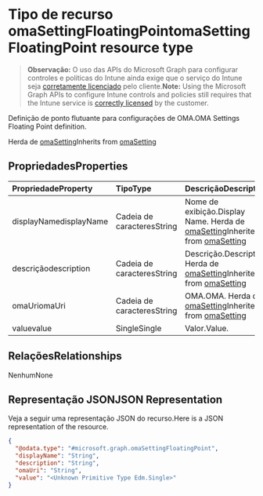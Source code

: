 # <a name="omasettingfloatingpoint-resource-type"></a><span data-ttu-id="4c3b5-101">Tipo de recurso omaSettingFloatingPoint</span><span class="sxs-lookup"><span data-stu-id="4c3b5-101">omaSettingFloatingPoint resource type</span></span>

> <span data-ttu-id="4c3b5-102">**Observação:** O uso das APIs do Microsoft Graph para configurar controles e políticas do Intune ainda exige que o serviço do Intune seja [corretamente licenciado](https://go.microsoft.com/fwlink/?linkid=839381) pelo cliente.</span><span class="sxs-lookup"><span data-stu-id="4c3b5-102">**Note:** Using the Microsoft Graph APIs to configure Intune controls and policies still requires that the Intune service is [correctly licensed](https://go.microsoft.com/fwlink/?linkid=839381) by the customer.</span></span>

<span data-ttu-id="4c3b5-103">Definição de ponto flutuante para configurações de OMA.</span><span class="sxs-lookup"><span data-stu-id="4c3b5-103">OMA Settings Floating Point definition.</span></span>

<span data-ttu-id="4c3b5-104">Herda de [omaSetting](../resources/intune_deviceconfig_omasetting.md)</span><span class="sxs-lookup"><span data-stu-id="4c3b5-104">Inherits from [omaSetting](../resources/intune_deviceconfig_omasetting.md)</span></span>

## <a name="properties"></a><span data-ttu-id="4c3b5-105">Propriedades</span><span class="sxs-lookup"><span data-stu-id="4c3b5-105">Properties</span></span>
|<span data-ttu-id="4c3b5-106">Propriedade</span><span class="sxs-lookup"><span data-stu-id="4c3b5-106">Property</span></span>|<span data-ttu-id="4c3b5-107">Tipo</span><span class="sxs-lookup"><span data-stu-id="4c3b5-107">Type</span></span>|<span data-ttu-id="4c3b5-108">Descrição</span><span class="sxs-lookup"><span data-stu-id="4c3b5-108">Description</span></span>|
|:---|:---|:---|
|<span data-ttu-id="4c3b5-109">displayName</span><span class="sxs-lookup"><span data-stu-id="4c3b5-109">displayName</span></span>|<span data-ttu-id="4c3b5-110">Cadeia de caracteres</span><span class="sxs-lookup"><span data-stu-id="4c3b5-110">String</span></span>|<span data-ttu-id="4c3b5-111">Nome de exibição.</span><span class="sxs-lookup"><span data-stu-id="4c3b5-111">Display Name.</span></span> <span data-ttu-id="4c3b5-112">Herda de [omaSetting](../resources/intune_deviceconfig_omasetting.md)</span><span class="sxs-lookup"><span data-stu-id="4c3b5-112">Inherited from [omaSetting](../resources/intune_deviceconfig_omasetting.md)</span></span>|
|<span data-ttu-id="4c3b5-113">descrição</span><span class="sxs-lookup"><span data-stu-id="4c3b5-113">description</span></span>|<span data-ttu-id="4c3b5-114">Cadeia de caracteres</span><span class="sxs-lookup"><span data-stu-id="4c3b5-114">String</span></span>|<span data-ttu-id="4c3b5-115">Descrição.</span><span class="sxs-lookup"><span data-stu-id="4c3b5-115">Description.</span></span> <span data-ttu-id="4c3b5-116">Herda de [omaSetting](../resources/intune_deviceconfig_omasetting.md)</span><span class="sxs-lookup"><span data-stu-id="4c3b5-116">Inherited from [omaSetting](../resources/intune_deviceconfig_omasetting.md)</span></span>|
|<span data-ttu-id="4c3b5-117">omaUri</span><span class="sxs-lookup"><span data-stu-id="4c3b5-117">omaUri</span></span>|<span data-ttu-id="4c3b5-118">Cadeia de caracteres</span><span class="sxs-lookup"><span data-stu-id="4c3b5-118">String</span></span>|<span data-ttu-id="4c3b5-119">OMA.</span><span class="sxs-lookup"><span data-stu-id="4c3b5-119">OMA.</span></span> <span data-ttu-id="4c3b5-120">Herda de [omaSetting](../resources/intune_deviceconfig_omasetting.md)</span><span class="sxs-lookup"><span data-stu-id="4c3b5-120">Inherited from [omaSetting](../resources/intune_deviceconfig_omasetting.md)</span></span>|
|<span data-ttu-id="4c3b5-121">value</span><span class="sxs-lookup"><span data-stu-id="4c3b5-121">value</span></span>|<span data-ttu-id="4c3b5-122">Single</span><span class="sxs-lookup"><span data-stu-id="4c3b5-122">Single</span></span>|<span data-ttu-id="4c3b5-123">Valor.</span><span class="sxs-lookup"><span data-stu-id="4c3b5-123">Value.</span></span>|

## <a name="relationships"></a><span data-ttu-id="4c3b5-124">Relações</span><span class="sxs-lookup"><span data-stu-id="4c3b5-124">Relationships</span></span>
<span data-ttu-id="4c3b5-125">Nenhum</span><span class="sxs-lookup"><span data-stu-id="4c3b5-125">None</span></span>
## <a name="json-representation"></a><span data-ttu-id="4c3b5-126">Representação JSON</span><span class="sxs-lookup"><span data-stu-id="4c3b5-126">JSON Representation</span></span>
<span data-ttu-id="4c3b5-127">Veja a seguir uma representação JSON do recurso.</span><span class="sxs-lookup"><span data-stu-id="4c3b5-127">Here is a JSON representation of the resource.</span></span>
<!--{
  "blockType": "resource",
  "@odata.type": "microsoft.graph.omaSettingFloatingPoint"
}-->
``` json
{
  "@odata.type": "#microsoft.graph.omaSettingFloatingPoint",
  "displayName": "String",
  "description": "String",
  "omaUri": "String",
  "value": "<Unknown Primitive Type Edm.Single>"
}
```








